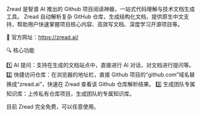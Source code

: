 Zread 是智谱 AI 推出的 Github 项目阅读神器，一站式代码理解与技术文档生成工具。
Zread 自动解析复杂 GitHub 仓库，生成结构化文档，提供原生中文支持，帮助用户快速掌握项目核心内容、高效写文档、深度学习开源项目等。

🔗 官方网址：https://zread.ai/

🔍 核心功能 

1️⃣ AI 提问：支持在生成的文档站点中，直接进行 AI 对话，对文档进行提问等。
2️⃣ 快捷访问仓库：在浏览器的地址栏，直接 Github 项目的“github.com”域名替换成“zread.ai”，快速在 Zread 查看该 Github 仓库解析结果。
3️⃣ 生成团队专属知识库：上传私有仓库项目，生成团队的专属知识库。

目前 Zread 完全免费，可以任意使用。
